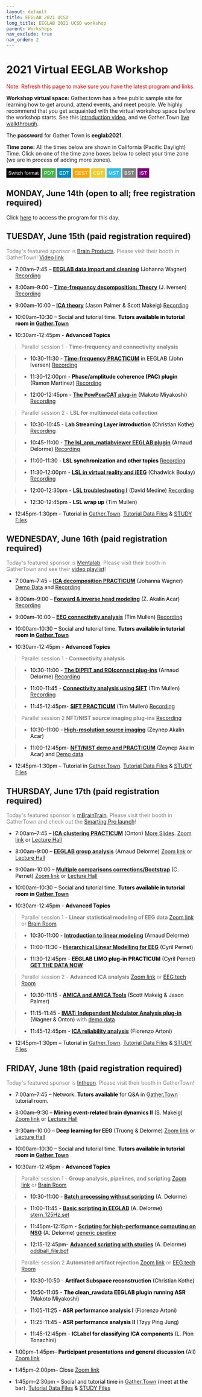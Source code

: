 ```yaml
---
layout: default
title: EEGLAB 2021 UCSD
long_title: EEGLAB 2021 UCSD workshop
parent: Workshops
nav_exclude: true
nav_order: 2
---
```

<!-- 
layout: redirect
redirect_link: https://sites.google.com/ucsd.edu/eeglab2020/eeglab-workshop -->

# 2021 Virtual EEGLAB Workshop

<font color=red>Note: Refresh this page to make sure you have the latest program and links.</font>

**Workshop virtual space:** Gather.town has a free public sample site for learning how to get around, attend events, and meet people. We highly recommend that you get acquainted with the virtual workshop space before the workshop starts. See this [introduction video](https://youtu.be/jNvZs-lNAz8), and we Gather.Town [live walkthrough](https://gather.town/).

The **password** for Gather Town is **eeglab2021**.

**Time zone:** All the times below are shown in California (Pacific Daylight) Time. Click on one of the time zone boxes below to select your time zone (we are in process of adding more zones). 

<button onclick="changeFormat()" style="background-color: Black; color: White; border: none; padding: 5px 5px; text-align: center;">Switch format</button>
<button onclick="changeTimezone('PDT')" style="background-color: #4CAF50; color: white; border: none; padding: 5px 5px; text-align: center;">PDT</button>
<button onclick="changeTimezone('EDT')" style="background-color: #008CBA; color: white; border: none; padding: 5px 5px; text-align: center;">EDT</button>
<button onclick="changeTimezone('CEST')" style="background-color:Orange; color: white; border: none; padding: 5px 5px; text-align: center;">CEST</button>
<button onclick="changeTimezone('CST')" style="background-color: #ebcf34; color: white; border: none; padding: 5px 5px; text-align: center;">CST</button>
<button onclick="changeTimezone('MST')" style="background-color:#34bdeb; color: white; border: none; padding: 5px 5px; text-align: center;">MST</button>
<button onclick="changeTimezone('BST')" style="background-color:Grey; color: white; border: none; padding: 5px 5px; text-align: center;">BST</button>
<button onclick="changeTimezone('IST')" style="background-color:Purple; color: white; border: none; padding: 5px 5px; text-align: center;">IST</button>

## MONDAY, June 14th (open to all; free registration required)

Click [here](https://eeglab.org/workshops/EEGLAB_2021_UCSD_day1.html) to access the program for this day.

## TUESDAY, June 15th (paid registration required)

<span style="color: gray"> Today's featured sponsor is [Brain Products](https://www.brainproducts.com/). Please visit their booth in GatherTown! </span> [Video link](https://www.gotostage.com/channel/a26a09b972b84c52a391a16dfb4298e9/recording/31ff3d0c087b4d319ce134860be7ed5c/watch)

- <span style="color: black"><span class="time" data-timeformat="12hr" data-timezone="PDT">7:00am</span>–<span class="time" data-timeformat="12hr" data-timezone="PDT">7:45</span> – **[EEGLAB data import and cleaning](https://sccn.ucsd.edu/githubwiki/files/EEGLAB2021_JW_preprocessing.pdf)** (Johanna Wagner)</span> [Recording](https://youtu.be/gTzZHTT9e5g)

- <span style="color: black"><span class="time" data-timeformat="12hr" data-timezone="PDT">8:00am</span>–<span class="time" data-timeformat="12hr" data-timezone="PDT">9:00</span> – **[Time-frequency decomposition: Theory](https://sccn.ucsd.edu/githubwiki/files/EEGLAB2021_UCSD_JRI_TimeFrequencyTheoryPractice.pdf)** (J. Iversen)</span> [Recording](https://youtu.be/rN8H3LQ2Nu0)

- <span style="color: black"><span class="time" data-timeformat="12hr" data-timezone="PDT">9:00am</span>–<span class="time" data-timeformat="12hr" data-timezone="PDT">10:00</span> – **[ICA theory](https://sccn.ucsd.edu/githubwiki/files/ICA_Theory_EEGLAB2021.pdf)** (Jason Palmer &amp; Scott Makeig)</span> [Recording](https://youtu.be/rTVteLZ3lZw)

- <span style="color: black"><span class="time" data-timeformat="12hr" data-timezone="PDT">10:00am</span>–<span class="time" data-timeformat="12hr" data-timezone="PDT">10:30</span> – Social and tutorial time. **Tutors available in tutorial room in [Gather.Town](https://gather.town/app/RdR6An6QJCsL5oJw/eeglab2021)** </span> 

- <span style="color: black"><span class="time" data-timeformat="12hr" data-timezone="PDT">10:30am</span>-<span class="time" data-timeformat="12hr" data-timezone="PDT">12:45pm</span> - **Advanced Topics**</span>

> <span style="color: gray">Parallel session 1 - **Time-frequency and connectivity analysis**

> - <span style="color: black"><span class="time" data-timeformat="12hr" data-timezone="PDT">10:30</span>-<span class="time" data-timeformat="12hr" data-timezone="PDT">11:30</span> - **[Time-frequency PRACTICUM](https://sccn.ucsd.edu/githubwiki/files/EEGLAB2021_UCSD_JRI_TimeFrequencyTheoryPractice_v2.1.pdf)** in EEGLAB (John Iversen)</span> [Recording](https://youtu.be/6Uss2utjdXw)

> - <span style="color: black"><span class="time" data-timeformat="12hr" data-timezone="PDT">11:30</span>-<span class="time" data-timeformat="12hr" data-timezone="PDT">12:00pm</span> - **Phase/amplitude coherence (PAC) plugin** (Ramon Martinez)</span> [Recording](https://youtu.be/SgWF2CKv0Hg)

> - <span style="color: black"><span class="time" data-timeformat="12hr" data-timezone="PDT">12:00</span>-<span class="time" data-timeformat="12hr" data-timezone="PDT">12:45pm</span> - **[The PowPowCAT plug-in](https://sccn.ucsd.edu/githubwiki/files/PowPowCAT_30thEEGLABWorkshop.pdf)** (Makoto Miyakoshi)</span> [Recording](https://youtu.be/nqYlmsCD2WE)

> <span style="color: gray">Parallel session 2 - **LSL for multimodal data collection**

> - <span style="color: black"><span class="time" data-timeformat="12hr" data-timezone="PDT">10:30</span>-<span class="time" data-timeformat="12hr" data-timezone="PDT">10:45</span> - **Lab Streaming Layer introduction** (Christian Kothe)</span> [Recording](https://youtu.be/n_cpgvHbB0w)

> - <span style="color: black"><span class="time" data-timeformat="12hr" data-timezone="PDT">10:45</span>-<span class="time" data-timeformat="12hr" data-timezone="PDT">11:00</span> - **[The lsl_app_matlabviewer EEGLAB plugin](https://www.youtube.com/watch?v=tDDkrmv3ZKE)** (Arnaud Delorme)</span> [Recording](https://youtu.be/GSdwNvYzERU)

> - <span style="color: black"><span class="time" data-timeformat="12hr" data-timezone="PDT">11:00</span>-<span class="time" data-timeformat="12hr" data-timezone="PDT">11:30</span> - **LSL synchronization and other topics**</span> [Recording](https://youtu.be/HPzekwyF3Ig)

> - <span style="color: black"><span class="time" data-timeformat="12hr" data-timezone="PDT">11:30</span>-<span class="time" data-timeformat="12hr" data-timezone="PDT">12:00pm</span> - **[LSL in virtual reality and iEEG](https://sccn.ucsd.edu/githubwiki/files/Boulay-LSL_for_VR_and_Intracranial.pdf)** (Chadwick Boulay)</span> [Recording](https://youtu.be/0-MZfYtOXbs)
  
> - <span style="color: black"><span class="time" data-timeformat="12hr" data-timezone="PDT">12:00</span>-<span class="time" data-timeformat="12hr" data-timezone="PDT">12:30pm</span> - **[LSL troubleshooting I](https://sccn.ucsd.edu/githubwiki/files/20210615-EEGLAB_workshop.pdf)** (David Medine)</span> [Recording](https://youtu.be/nSc7qW4lGuc)

> - <span style="color: black"><span class="time" data-timeformat="12hr" data-timezone="PDT">12:30</span>-<span class="time" data-timeformat="12hr" data-timezone="PDT">12:45pm</span> - **LSL wrap up** (Tim Mullen)</span>

- <span style="color: black"><span class="time" data-timeformat="12hr" data-timezone="PDT">12:45pm</span>–<span class="time" data-timeformat="12hr" data-timezone="PDT">1:30pm</span> – Tutorial in [Gather.Town](https://gather.town/app/RdR6An6QJCsL5oJw/eeglab2021). [Tutorial Data Files](https://sccn.ucsd.edu/eeglab/download/Workshop21_EEGdata.zip) & [STUDY Files](https://sccn.ucsd.edu/eeglab/download/STUDYstern_measures.zip)</span>

## WEDNESDAY, June 16th (paid registration required)
  
<span style="color: gray"> Today's featured sponsor is [Mentalab](https://mentalab.com/). Please visit their booth in GatherTown and see their [video playlist](https://www.youtube.com/watch?v=S_MS5oSUEto&list=PLa3JycsGtkBgCRsBfikkrRDKijMvW_En6)! </span>
  
- <span style="color: black"><span class="time" data-timeformat="12hr" data-timezone="PDT">7:00am</span>–<span class="time" data-timeformat="12hr" data-timezone="PDT">7:45</span> – **[ICA decomposition PRACTICUM](https://sccn.ucsd.edu/githubwiki/files/EEGLAB2021_JW_ICA_Practicum.pdf)** (Johanna Wagner)</span> [Demo Data](https://sccn.ucsd.edu/eeglab/download/Workshop21_EEGdata.zip) and [Recording](https://youtu.be/Kx3_toIW-18)

- <span style="color: black"><span class="time" data-timeformat="12hr" data-timezone="PDT">8:00am</span>–<span class="time" data-timeformat="12hr" data-timezone="PDT">9:00</span> – **[Forward &amp; inverse head modeling](https://sccn.ucsd.edu/githubwiki/files/eeglab2021_forward_inverse_head_modeling.pdf)** (Z. Akalin Acar)</span> [Recording](https://youtu.be/7Qxi0FI-WBg)

- <span style="color: black"><span class="time" data-timeformat="12hr" data-timezone="PDT">9:00am</span>–<span class="time" data-timeformat="12hr" data-timezone="PDT">10:00</span> – **[EEG connectivity analysis](https://sccn.ucsd.edu/githubwiki/files/EEGLAB_2021_Connectivity_SIFT.pdf)** (Tim Mullen)</span> [Recording](https://youtu.be/2hPamlXnWKs)

- <span style="color: black"><span class="time" data-timeformat="12hr" data-timezone="PDT">10:00am</span>–<span class="time" data-timeformat="12hr" data-timezone="PDT">10:30</span> – Social and tutorial time. **Tutors available in tutorial room in [Gather.Town](https://gather.town/app/RdR6An6QJCsL5oJw/eeglab2021)**</span>

- <span style="color: black"><span class="time" data-timeformat="12hr" data-timezone="PDT">10:30am</span>-<span class="time" data-timeformat="12hr" data-timezone="PDT">12:45pm</span> - **Advanced Topics**</span>

> <span style="color: gray">Parallel session 1 - **Connectivity analysis**

> - <span style="color: black"><span class="time" data-timeformat="12hr" data-timezone="PDT">10:30</span>-<span class="time" data-timeformat="12hr" data-timezone="PDT">11:00</span> - **[The DIPFIT and ROIconnect plug-ins](https://sccn.ucsd.edu/githubwiki/files/Delorme2021_dipole_connectivity.pdf)** (Arnaud Delorme)</span> [Recording](https://youtu.be/P1wgACDEFAM)

> - <span style="color: black"><span class="time" data-timeformat="12hr" data-timezone="PDT">11:00</span>-<span class="time" data-timeformat="12hr" data-timezone="PDT">11:45</span> - **[Connectivity analysis using SIFT](https://sccn.ucsd.edu/githubwiki/files/EEGLAB_2021_Connectivity_SIFT.pdf)** (Tim Mullen)</span> [Recording](https://youtu.be/D4gHkPKKeFo)
  
> - <span style="color: black"><span class="time" data-timeformat="12hr" data-timezone="PDT">11:45</span>-<span class="time" data-timeformat="12hr" data-timezone="PDT">12:45pm</span>- **[SIFT PRACTICUM](https://sccn.ucsd.edu/githubwiki/files/2021SIFT_Practicum.pdf)** (Tim Mullen)</span> [Recording](https://youtu.be/Wev2hjxL41Q)

> <span style="color: gray">Parallel session 2 **NFT/NIST source imaging plug-ins** [Recording](https://youtu.be/5eBqC2rBA7U)

> - <span style="color: black"><span class="time" data-timeformat="12hr" data-timezone="PDT">10:30</span>-<span class="time" data-timeformat="12hr" data-timezone="PDT">11:00</span> - **[High-resolution source imaging](https://sccn.ucsd.edu/githubwiki/files/eeglab2021_high_resolution_source_imaging.pdf)** (Zeynep Akalin Acar)</span> 

> - <span style="color: black"><span class="time" data-timeformat="12hr" data-timezone="PDT">11:00</span>-<span class="time" data-timeformat="12hr" data-timezone="PDT">12:45pm</span>- **[NFT/NIST demo and PRACTICUM](https://sccn.ucsd.edu/githubwiki/files/NFT_demo2021.pdf)** (Zeynep Akalin Acar) and [Demo data](https://rdl-share.ucsd.edu/message/U7F0uMivgbGZJur64TXDac)</span>

- <span style="color: black"><span class="time" data-timeformat="12hr" data-timezone="PDT">12:45pm</span>–<span class="time" data-timeformat="12hr" data-timezone="PDT">1:30pm</span> – Tutorial in [Gather.Town](https://gather.town/app/RdR6An6QJCsL5oJw/eeglab2021). [Tutorial Data Files](https://sccn.ucsd.edu/eeglab/download/Workshop21_EEGdata.zip) & [STUDY Files](https://sccn.ucsd.edu/eeglab/download/STUDYstern_measures.zip)</span>

## THURSDAY, June 17th (paid registration required)
  
<span style="color: gray"> Today's featured sponsor is [mBrainTrain](https://mbraintrain.com/). Please visit their booth in GatherTown and check out the [Smarting Pro launch](https://www.youtube.com/watch?v=j9luE88lTwI)! </span> 
  
- <span style="color: black"><span class="time" data-timeformat="12hr" data-timezone="PDT">7:00am</span>–<span class="time" data-timeformat="12hr" data-timezone="PDT">7:45</span> – **[ICA clustering PRACTICUM](https://sccn.ucsd.edu/githubwiki/files/Clustering_Intro_SD-2021-Onton.pdf)** (Onton)</span> [More Slides](https://sccn.ucsd.edu/githubwiki/files/Clustering_Onton_ScriptingSupplement.pdf). [Zoom link](https://ucsd.zoom.us/j/97226313682) or [Lecture Hall](https://gather.town/app/RdR6An6QJCsL5oJw/eeglab2021)

- <span style="color: black"><span class="time" data-timeformat="12hr" data-timezone="PDT">8:00am</span>-<span class="time" data-timeformat="12hr" data-timezone="PDT">9:00</span> – **[EEGLAB group analysis](https://sccn.ucsd.edu/githubwiki/files/EEGLAB2021_AD_STUDY_design_newreduced.pdf)** (Arnaud Delorme)</span> [Zoom link](https://ucsd.zoom.us/j/97226313682) or [Lecture Hall](https://gather.town/app/RdR6An6QJCsL5oJw/eeglab2021)

- <span style="color: black"><span class="time" data-timeformat="12hr" data-timezone="PDT">9:00am</span>-<span class="time" data-timeformat="12hr" data-timezone="PDT">10:00</span> – **[Multiple comparisons corrections/Bootstrap](https://sccn.ucsd.edu/githubwiki/files/2021_MCC_and_boot_EEGLAB_workshop.pdf)** (C. Pernet)</span> [Zoom link](https://ucsd.zoom.us/j/97226313682) or [Lecture Hall](https://gather.town/app/RdR6An6QJCsL5oJw/eeglab2021)

- <span style="color: black"><span class="time" data-timeformat="12hr" data-timezone="PDT">10:00am</span>–<span class="time" data-timeformat="12hr" data-timezone="PDT">10:30</span> – Social and tutorial time. **Tutors available in tutorial room in [Gather.Town](https://gather.town/app/RdR6An6QJCsL5oJw/eeglab2021)**</span>

- <span style="color: black"><span class="time" data-timeformat="12hr" data-timezone="PDT">10:30am</span>-<span class="time" data-timeformat="12hr" data-timezone="PDT">12:45pm</span> - **Advanced Topics**</span>

> <span style="color: gray">Parallel session 1 - **Linear statistical modeling of EEG data** [Zoom link](https://ucsd.zoom.us/j/98593808650) or [Brain Room](https://gather.town/app/RdR6An6QJCsL5oJw/eeglab2021)

> - <span style="color: black"><span class="time" data-timeformat="12hr" data-timezone="PDT">10:30</span>-<span class="time" data-timeformat="12hr" data-timezone="PDT">11:00</span> - **[Introduction to linear modeling](https://sccn.ucsd.edu/githubwiki/files/EEGLAB_LIMO_delorme.pdf)** (Arnaud Delorme)</span>

> - <span style="color: black"><span class="time" data-timeformat="12hr" data-timezone="PDT">11:00</span>-<span class="time" data-timeformat="12hr" data-timezone="PDT">11:30</span> - **[Hierarchical Linear Modelling for EEG](https://sccn.ucsd.edu/githubwiki/files/2021_HLM_EEGLAB_workshop.pdf)** (Cyril Pernet)</span>

> - <span style="color: black"><span class="time" data-timeformat="12hr" data-timezone="PDT">11:30</span>-<span class="time" data-timeformat="12hr" data-timezone="PDT">12:45pm</span> - **EEGLAB LIMO plug-in PRACTICUM** (Cyril Pernet) **[GET THE DATA NOW](https://drive.google.com/file/d/1XNXObHMJpjadntf-ZBCInhr2Xj-AbEkt/view?usp=sharing)**</span>

> <span style="color: gray">Parallel session 2 - **Advanced ICA analysis** [Zoom link](https://ucsd.zoom.us/j/97226313682) or [EEG tech Room](https://gather.town/app/RdR6An6QJCsL5oJw/eeglab2021)

> - <span style="color: black"><span class="time" data-timeformat="12hr" data-timezone="PDT">10:30</span>-<span class="time" data-timeformat="12hr" data-timezone="PDT">11:15</span> - **[AMICA and AMICA Tools](https://sccn.ucsd.edu/githubwiki/files/Amica_and_Tools_EEGLAB2021.pdf)** (Scott Makeig &amp; Jason Palmer)</span>

> - <span style="color: black"><span class="time" data-timeformat="12hr" data-timezone="PDT">11:15</span>-<span class="time" data-timeformat="12hr" data-timezone="PDT">11:45</span> - **[IMAT: Independent Modulator Analysis plug-in](https://sccn.ucsd.edu/githubwiki/files/IM_Tutorial_2021_2.pdf)** (Wagner &amp; Onton)</span> with [demo data](https://sccn.ucsd.edu/eeglab/download/IMAT_data.zip)

> - <span style="color: black"><span class="time" data-timeformat="12hr" data-timezone="PDT">11:45</span>-<span class="time" data-timeformat="12hr" data-timezone="PDT">12:45pm</span> - **[ICA reliability analysis](https://sccn.ucsd.edu/githubwiki/files/RELICA_presentations.pdf)** (Fiorenzo Artoni)</span>

- <span style="color: black"><span class="time" data-timeformat="12hr" data-timezone="PDT">12:45pm</span>–<span class="time" data-timeformat="12hr" data-timezone="PDT">1:30pm</span> – Tutorial in [Gather.Town](https://gather.town/app/RdR6An6QJCsL5oJw/eeglab2021). [Tutorial Data Files](https://sccn.ucsd.edu/eeglab/download/Workshop21_EEGdata.zip) & [STUDY Files](https://sccn.ucsd.edu/eeglab/download/STUDYstern_measures.zip)</span>

## FRIDAY, June 18th (paid registration required)

<span style="color: gray"> Today's featured sponsor is [Intheon](https://intheon.io/). Please visit their booth in GatherTown! </span> 
  
- <span style="color: black"><span class="time" data-timeformat="12hr" data-timezone="PDT">7:00am</span>–<span class="time" data-timeformat="12hr" data-timezone="PDT">7:45</span> – Network. **Tutors available** for Q&amp;A in [Gather.Town](https://gather.town/app/RdR6An6QJCsL5oJw/eeglab2021) tutorial room.</span>

- <span style="color: black"><span class="time" data-timeformat="12hr" data-timezone="PDT">8:00am</span>–<span class="time" data-timeformat="12hr" data-timezone="PDT">9:30</span> – **Mining event-related brain dynamics II** (S. Makeig)</span> [Zoom link](https://ucsd.zoom.us/j/97226313682) or [Lecture Hall](https://gather.town/app/RdR6An6QJCsL5oJw/eeglab2021)

- <span style="color: black"><span class="time" data-timeformat="12hr" data-timezone="PDT">9:30am</span>–<span class="time" data-timeformat="12hr" data-timezone="PDT">10:00</span> – **Deep learning for EEG** (Truong & Delorme)</span> [Zoom link](https://ucsd.zoom.us/j/97226313682) or [Lecture Hall](https://gather.town/app/RdR6An6QJCsL5oJw/eeglab2021)

- <span style="color: black"><span class="time" data-timeformat="12hr" data-timezone="PDT">10:00am</span>–<span class="time" data-timeformat="12hr" data-timezone="PDT">10:30</span> – Social and tutorial time. **Tutors available in tutorial room in [Gather.Town](https://gather.town/app/RdR6An6QJCsL5oJw/eeglab2021)** </span>

- <span style="color: black"><span class="time" data-timeformat="12hr" data-timezone="PDT">10:30am</span>-<span class="time" data-timeformat="12hr" data-timezone="PDT">12:45pm</span> - **Advanced Topics**</span>

> <span style="color: gray">Parallel session 1 - **Group analysis, pipelines, and scripting** [Zoom link](https://ucsd.zoom.us/j/98593808650) or [Brain Room](https://gather.town/app/RdR6An6QJCsL5oJw/eeglab2021)

> - <span style="color: black"><span class="time" data-timeformat="12hr" data-timezone="PDT">10:30</span>-<span class="time" data-timeformat="12hr" data-timezone="PDT">11:00</span> - **[Batch processing without scripting](https://sccn.ucsd.edu/githubwiki/files/EEGLAB2021_batch_processing_no_scripting.pdf)** (A. Delorme)</span>

> - <span style="color: black"><span class="time" data-timeformat="12hr" data-timezone="PDT">11:00</span>-<span class="time" data-timeformat="12hr" data-timezone="PDT">11:45</span> - **[Basic scripting in EEGLAB](https://sccn.ucsd.edu/githubwiki/files/EEGLAB2021_basic_scripting_and_plugin.pdf)** (A. Delorme)</span> [stern_125Hz.set](https://sccn.ucsd.edu/githubwiki/files/stern_125Hz.zip)

> - <span style="color: black"><span class="time" data-timeformat="12hr" data-timezone="PDT">11:45pm</span>-<span class="time" data-timeformat="12hr" data-timezone="PDT">12:15pm</span> - **[Scripting for high-performance computing on NSG](https://sccn.ucsd.edu/githubwiki/files/NSG_general_pipeline_2021.pdf)** (A. Delorme)</span> [generic pipeline](https://sccn.ucsd.edu/githubwiki/files/generic_pipeline.zip)

> - <span style="color: black"><span class="time" data-timeformat="12hr" data-timezone="PDT">12:15</span>-<span style="color: black"><span class="time" data-timeformat="12hr" data-timezone="PDT">12:45pm</span>- **[Advanced scripting with studies](https://sccn.ucsd.edu/githubwiki/files/EEGLAB2021_study_scripting_.pdf)** (A. Delorme)</span> [oddball_file.bdf](https://sccn.ucsd.edu/githubwiki/files/oddball_file.zip)

> <span style="color: gray">Parallel session 2 **Automated artifact rejection** [Zoom link](https://ucsd.zoom.us/j/97226313682) or [EEG tech Room](https://gather.town/app/RdR6An6QJCsL5oJw/eeglab2021)

> - <span style="color: black"><span class="time" data-timeformat="12hr" data-timezone="PDT">10:30</span>-<span class="time" data-timeformat="12hr" data-timezone="PDT">10:50</span> - **Artifact Subspace reconstruction** (Christian Kothe)</span>

> - <span style="color: black"><span class="time" data-timeformat="12hr" data-timezone="PDT">10:50</span>-<span class="time" data-timeformat="12hr" data-timezone="PDT">11:05</span> - **The clean_rawdata EEGLAB plugin running ASR** (Makoto Miyakoshi)</span>

> - <span style="color: black"><span class="time" data-timeformat="12hr" data-timezone="PDT">11:05</span>-<span class="time" data-timeformat="12hr" data-timezone="PDT">11:25</span> - **ASR performance analysis I** (Fiorenzo Artoni)</span>

> - <span style="color: black"><span class="time" data-timeformat="12hr" data-timezone="PDT">11:25</span>-<span class="time" data-timeformat="12hr" data-timezone="PDT">11:45</span> - **ASR performance analysis II** (Tzyy Ping Jung)</span>

> - <span style="color: black"><span class="time" data-timeformat="12hr" data-timezone="PDT">11:45</span>-<span class="time" data-timeformat="12hr" data-timezone="PDT">12:45pm</span> - **ICLabel for classifying ICA components** (L. Pion Tonachini)</span>

- <span style="color: black"><span class="time" data-timeformat="12hr" data-timezone="PDT">1:00pm</span>–<span class="time" data-timeformat="12hr" data-timezone="PDT">1:45pm</span>– **Participant presentations and general discussion** (All)</span> [Zoom link](https://ucsd.zoom.us/j/97226313682)

- <span style="color: black"><span class="time" data-timeformat="12hr" data-timezone="PDT">1:45pm</span>–<span class="time" data-timeformat="12hr" data-timezone="PDT">2:00pm</span>– Close</span> [Zoom link](https://ucsd.zoom.us/j/97226313682)

- <span style="color: black"><span class="time" data-timeformat="12hr" data-timezone="PDT">1:45pm</span>–<span class="time" data-timeformat="12hr" data-timezone="PDT">2:30pm</span> – Social and tutorial time in [Gather.Town](https://gather.town/app/RdR6An6QJCsL5oJw/eeglab2021) (meet at the bar). [Tutorial Data Files](https://sccn.ucsd.edu/eeglab/download/Workshop21_EEGdata.zip) & [STUDY Files](https://sccn.ucsd.edu/eeglab/download/STUDYstern_measures.zip)</span>
